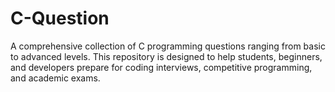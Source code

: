 






# C-Question
A comprehensive collection of C programming questions ranging from basic to advanced levels. This repository is designed to help students, beginners, and developers prepare for coding interviews, competitive programming, and academic exams.
